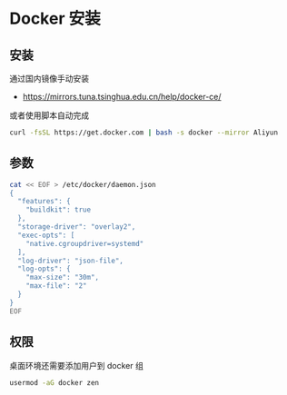 # Docker 安装

## 安装

通过国内镜像手动安装

- https://mirrors.tuna.tsinghua.edu.cn/help/docker-ce/

或者使用脚本自动完成

```sh
curl -fsSL https://get.docker.com | bash -s docker --mirror Aliyun
```

## 参数

```sh
cat << EOF > /etc/docker/daemon.json
{
  "features": {
    "buildkit": true
  },
  "storage-driver": "overlay2",
  "exec-opts": [
    "native.cgroupdriver=systemd"
  ],
  "log-driver": "json-file",
  "log-opts": {
    "max-size": "30m",
    "max-file": "2"
  }
}
EOF
```

## 权限

桌面环境还需要添加用户到 docker 组

```sh
usermod -aG docker zen
```
